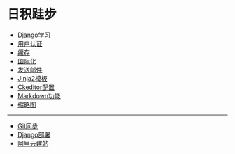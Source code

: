 日积跬步
===
+ [Django学习](Web)
+ [用户认证](Auth)
+ [缓存](Cache)
+ [国际化](I18N)
+ [发送邮件](Email)
+ [Jinja2模板](Jinja2)
+ [Ckeditor配置](Ckeditor)
+ [Markdown功能](Markdown)
+ [缩略图](Thumb)
-------
+ [Git同步](Git)
+ [Django部署](Deploy)
+ [阿里云建站](aliyun)
